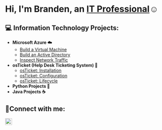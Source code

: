 <h1>Hi, I'm Branden, an <a href="https://linkedin.com/in/branden-osborne/">IT Professional</a>☺</h1>

<h2>💻 Information Technology Projects:</h2>

- <b>Microsoft Azure ☁️</b>
  - [Build a Virtual Machine](https://github.com/brandenoz/virtual-machine)
  - [Build an Active Directory](https://github.com/brandenoz/configure-ad)
  - [Inspect Network Traffic](https://github.com/brandenoz/azure-network-protocols)
- <b>osTicket (Help Desk Ticketing System) 🦘</b>
  - [osTicket: Installation](https://github.com/brandenoz/osticket-prereqs)
  - [osTicket: Configuration](https://github.com/brandenoz/post-install-config)
  - [osTicket: Lifecycle](https://github.com/brandenoz/ticket-lifecycle)
- <b>Python Projects 🐍</b>
- <b>Java Projects ☕</b>


<h2>🤳Connect with me:</h2>

[<img align="left" alt="Branden | LinkedIn" width="22px" src="https://cdn.jsdelivr.net/npm/simple-icons@v3/icons/linkedin.svg" />][linkedin]

[linkedin]: https://www.linkedin.com/in/branden-osborne/
